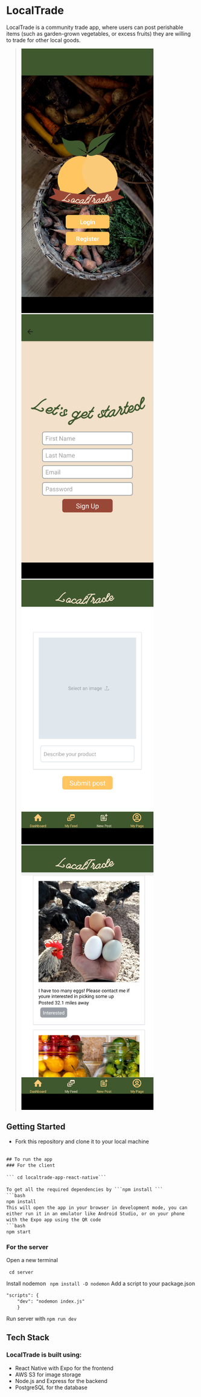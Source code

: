 # LocalTrade
LocalTrade is a community trade app, where users can post perishable items (such as garden-grown vegetables, or excess fruits) they are willing to trade for other local goods.


> <img src="https://github.com/deidalopez/LocalTradeApp/blob/main/localtrade-app-react-native/assets/demo/Landing.png" width="350" height="700">     
> 
> <img src="https://github.com/deidalopez/LocalTradeApp/blob/main/localtrade-app-react-native/assets/demo/Register.png" width="350" height="700">
> 
> <img src="https://github.com/deidalopez/LocalTradeApp/blob/main/localtrade-app-react-native/assets/demo/Post.png" width="350" height="700">
> 
> <img src="https://github.com/deidalopez/LocalTradeApp/blob/main/localtrade-app-react-native/assets/demo/Feed.png" width="350" height="700">



## Getting Started
- Fork this repository and clone it to your local machine

```

## To run the app
### For the client

``` cd localtrade-app-react-native```

To get all the required dependencies by ```npm install ```
```bash
npm install 
This will open the app in your browser in development mode, you can either run it in an emulator like Android Studio, or on your phone with the Expo app using the QR code
```bash
npm start 
```

### For the server
Open a new terminal

``` cd server```

Install nodemon ``` npm install -D nodemon```
Add a script to your package.json 
```
"scripts": {
    "dev": "nodemon index.js"
    }
```
Run server with ```npm run dev```


## Tech Stack
### LocalTrade is built using: 
- React Native with Expo for the frontend
- AWS S3 for image storage
- Node.js and Express for the backend
- PostgreSQL for the database
